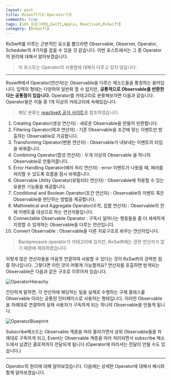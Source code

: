 ```yaml
---
layout: post
title: RxSwift기초-Operator기초
comments: true
tags: [iOS 프로그래밍,Swift,Apple, ReactiveX,RxSwift]
category: [RxSwift]
---  
```


RxSwift를 이루는 근본적인 요소를 뽑으라면 Observable, Observer, Operator, Scheduler의 4가지를 꼽을 수 있을 것 같습니다. 이번 포스트에서는 그 중 Operator의 원리에 대해서 알아보겠습니다. 

> 이 포스트는 Operator의 사용법에 대해서 다루고 있지 않습니다. 

---  

Rxswift에서 Operator(연산자)는 Observable을 다루는 메소드들을 통칭하는 용어입니다. 입력의 형태는 다양하여 일반화 할 수 없지만, **공통적으로 Observable을 반환한다는 공통점이 있습니다.** Operator를 카테고리로 분류해보자면 다음과 같습니다. Operator들은 이들 중 1개 이상의 카테고리에 속해있습니다.

> 해당 분류는 [reactiveX 공식 사이트](http://reactivex.io)를 참조하였습니다.

1. Creating Operator(생성 연산자) : 새로운 Observable을 만들어 반환합니다.
2. Filtering Operator(여과 연산자) : 기존 Observable을 조건에 맞는 이벤트만 방출하는 Observable로 가공합니다.
3. Transforming Operator(변환 연산자) : Observable가 내보내는 이벤트의 타입을 바꿔줍니다.
4. Combining Operator(합성 연산자) : 두개 이상의 Observable 을 하나의 Observable로 만들어줍니다.
5. Error Handling Operator(에러 처리 연산자) : error 이벤트가 나왔을 때, 에러를 처리할 수 있도록 흐름을 잠시 바꿔줍니다.
6. Observable Utility Operator(유틸리티 연산자) : Observable에 적용할 수 있는 유용한 기능들을 제공합니다.
7. Conditional and Boolean Operator(조건 연산자) : Observable의 이벤트 혹은 Observable을 판단하는 방법을 제공합니다.
8. Mathmetical and Aggregate Operator(수학, 집합 연산자) : Observable의 전체 이벤트를 대상으로 하는 연산자들입니다.
9. Connectable Observable Operator : 구독시 일어나는 행동들을 좀 더 세세하게 지정할 수 있게하는 Observable을 다루는 연산입니다.
10. Convert Observable : Observable을 다른 자료구조로 바꾸는 연산자입니다.

> Backpressure operator가 카테고리에 있지만, RxSwift에는 관련 연산자가 없기 때문에 제외하였습니다.  

이렇게 많은 연산자들을 마음껏 연결하여 사용할 수 있다는 것이 RxSwift의 강력한 점 중 하나입니다. 그렇다면 이런 것이 어떻게 가능할까요? 연산자를 호출하면 받게되는 Observable은 다음과 같은 구조로 이루어져 있습니다.

![OperatorHierachy]({{"/img/OperatorHierachy.png"}})  

간단하게 말하면, 각 연산자에 해당하는 일을 실제로 수행하는 구체 클래스를 Observable 이라는 공통된 인터페이스로 사용하는 형태입니다. 이러한 Observable을 차례대로 연결하여 실제 사용자가 구독하게 되는 하나의 Observable을 만들게 됩니다.

![OperatorBlueprint]({{"/img/ObservableBlueprint.png"}})

Subscribe메소드는 Observable 계층을 따라 올라가면서 상위 Observable들을 차례대로 구독하게 되고, Event는 Observable 계층을 따라 처리되면서 subscribe 메소드에서 넘겼던 클로져까지 전달되게 됩니다.(Operator에 따라서는 전달이 안될 수도 있습니다.) 

---  

Operator의 원리에 대해 알아보았습니다. 다음에는 상세한 Operator에 대해서 예시와 함께 알아보겠습니다.